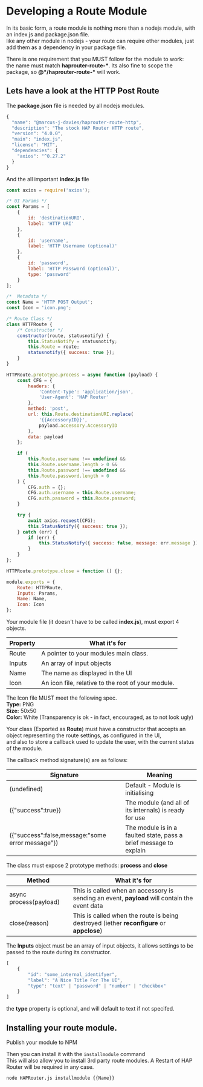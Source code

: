 # Developing a Route Module
In its basic form, a route module is nothing more than a nodejs module, with an index.js and package.json file.  
like any other module in nodejs - your route can require other modules, just add them as a dependency in your package file.

There is one requirement that you MUST follow for the module to work:  
the name must match **haprouter-route-\***. Its also fine to scope the package, so **@*/haprouter-route-\*** will work.

## Lets have a look at the HTTP Post Route
The **package.json** file is needed by all nodejs modules.  

```javascript
{
  "name": "@marcus-j-davies/haprouter-route-http",
  "description": "The stock HAP Router HTTP route",
  "version": "4.0.0",
  "main": "index.js",
  "license": "MIT",
  "dependencies": {
    "axios": "^0.27.2"
  }
}
```

And the all important **index.js** file  

```javascript
const axios = require('axios');

/* UI Params */
const Params = [
	{
		id: 'destinationURI',
		label: 'HTTP URI'
	},
	{
		id: 'username',
		label: 'HTTP Username (optional)'
	},
	{
		id: 'password',
		label: 'HTTP Password (optional)',
		type: 'password'
	}
];

/*  Metadata */
const Name = 'HTTP POST Output';
const Icon = 'icon.png';

/* Route Class */
class HTTPRoute {
	/* Constructor */
	constructor(route, statusnotify) {
		this.StatusNotify = statusnotify;
		this.Route = route;
		statusnotify({ success: true });
	}
}

HTTPRoute.prototype.process = async function (payload) {
	const CFG = {
		headers: {
			'Content-Type': 'application/json',
			'User-Agent': 'HAP Router'
		},
		method: 'post',
		url: this.Route.destinationURI.replace(
			'{{AccessoryID}}',
			payload.accessory.AccessoryID
		),
		data: payload
	};

	if (
		this.Route.username !== undefined &&
		this.Route.username.length > 0 &&
		this.Route.password !== undefined &&
		this.Route.password.length > 0
	) {
		CFG.auth = {};
		CFG.auth.username = this.Route.username;
		CFG.auth.password = this.Route.password;
	}

	try {
		await axios.request(CFG);
		this.StatusNotify({ success: true });
	} catch (err) {
		if (err) {
			this.StatusNotify({ success: false, message: err.message });
		}
	}
};

HTTPRoute.prototype.close = function () {};

module.exports = {
	Route: HTTPRoute,
	Inputs: Params,
	Name: Name,
	Icon: Icon
};
```

Your module file (it doesn't have to be called **index.js**), must export 4 objects.

| Property  | What it's for                                                                 |
|-----------|-------------------------------------------------------------------------------|
| Route     | A pointer to your modules main class.                                         |
| Inputs    | An array of input objects                                                     |
| Name      | The name as displayed in the UI                                               |
| Icon      | An icon file, relative to the root of your module.                            |

The Icon file MUST meet the following spec.  
**Type:** PNG  
**Size:** 50x50  
**Color:** White (Transparency is ok - in fact, encouraged, as to not look ugly)  

Your class (Exported as **Route**) must have a constructor that accepts an object representing the route settings, as configured in the UI,  
and also to store a callback used to update the user, with the current status of the module.  

The callback method signature(s) are as follows:

| Signature          | Meaning                                                                 |
|--------------------|-------------------------------------------------------------------------|
| (undefined)        | Default - Module is initialising                                        |
| ({"success":true})             | The module (and all of its internals) is ready for use                  |
| ({"success":false,message:"some error message"}) | The module is in a faulted state, pass a brief message to explain       |


The class must expose 2 prototype  methods: **process** and **close**

| Method                   | What it's for                                                                                  |
|--------------------------|------------------------------------------------------------------------------------------------|
| async process(payload)   | This is called when an accessory is sending an event, **payload** will contain the event data  |
| close(reason)            | This is called when the route is being destroyed (iether **reconfigure** or **appclose**)      |

The **Inputs** object must be an array of input objects, it allows settings to be passed to the route during its constructor.  

```javascript
[
    {
        "id": "some_internal_identifyer",
        "label": "A Nice Title For The UI",
        "type": "text" | "password" | "number" | "checkbox"
    }
]
```
the **type** property is optional, and will default to text if not specifed.

## Installing your route module.

Publish your module to NPM

Then you can install it with the ```installmodule``` command  
This will also allow you to install 3rd party route modules. A Restart of HAP Router will be required in any case.

```node HAPRouter.js installmodule {{Name}}```
